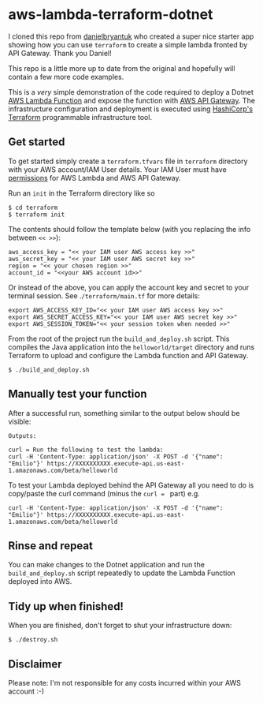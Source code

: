 # aws-lambda-terraform-dotnet

I cloned this repo from [danielbryantuk](https://github.com/danielbryantuk/aws-lambda-terraform-java-play) who created a super nice starter app showing how you can use `terraform` to create a simple lambda fronted by API Gateway. Thank you Daniel!

This repo is a little more up to date from the original and hopefully will contain a few more code examples.

This is a _very_ simple demonstration of the code required to deploy a Dotnet
[AWS Lambda Function](https://aws.amazon.com/lambda/) and expose the function
with [AWS API Gateway](https://aws.amazon.com/api-gateway/). The infrastructure
configuration and deployment is executed using [HashiCorp's Terraform](https://www.terraform.io/) programmable infrastructure tool.

## Get started

To get started simply create a `terraform.tfvars` file in `terraform`
directory with your AWS account/IAM User details. Your IAM User must have
[permissions](http://docs.aws.amazon.com/IAM/latest/UserGuide/id_users_create.html)
for AWS Lambda and AWS API Gateway.

Run an `init` in the Terraform directory like so
```
$ cd terraform
$ terraform init
```

The contents should follow the template below (with you replacing the info
between `<< >>`):

```
aws_access_key = "<< your IAM user AWS access key >>"
aws_secret_key = "<< your IAM user AWS secret key >>"
region = "<< your chosen region >>"
account_id = "<<your AWS account id>>"

```

Or instead of the above, you can apply the account key and secret to your terminal session. See .`/terraform/main.tf` for more details:

```
export AWS_ACCESS_KEY_ID="<< your IAM user AWS access key >>"
export AWS_SECRET_ACCESS_KEY="<< your IAM user AWS secret key >>"
export AWS_SESSION_TOKEN="<< your session token when needed >>"
```

From the root of the project run the `build_and_deploy.sh` script.
This compiles the Java application into the `helloworld/target` directory
and runs Terraform to upload and configure the Lambda function and API Gateway.

```
$ ./build_and_deploy.sh
```

## Manually test your function

After a successful run, something similar to the output below should be visible:

```
Outputs:

curl = Run the following to test the lambda:
curl -H 'Content-Type: application/json' -X POST -d '{"name": "Emilio"}' https://XXXXXXXXXX.execute-api.us-east-1.amazonaws.com/beta/helloworld
```

To test your Lambda deployed behind the API Gateway all you need to do is
copy/paste the curl command (minus the `curl = ` part) e.g.

```
curl -H 'Content-Type: application/json' -X POST -d '{"name": "Emilio"}' https://XXXXXXXXXX.execute-api.us-east-1.amazonaws.com/beta/helloworld
```

## Rinse and repeat

You can make changes to the Dotnet application and run the `build_and_deploy.sh`
script repeatedly to update the Lambda Function deployed into AWS.

## Tidy up when finished!

When you are finished, don't forget to shut your infrastructure down:

```
$ ./destroy.sh
```

## Disclaimer

Please note: I'm not responsible for any costs incurred within your AWS account :-)
